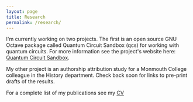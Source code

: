 ```yaml
---
layout: page
title: Research
permalink: /research/
---
```


I'm currently working on two projects. The first is an open source GNU Octave package called Quantum Circuit Sandbox (qcs) for working with quantum circuits. For more information see the project's website here: [Quantum Circuit Sandbox](https://jlmayfield.github.io/quantumCircuitSandbox/).  

My other project is an authorship attribution study for a Monmouth College colleague in the History department.  Check back soon for links to pre-print drafts of the results.

For a complete list of my publications see my [CV](http://jlmayfield.github.io/docs/mayfield-cv-2015.pdf)  

